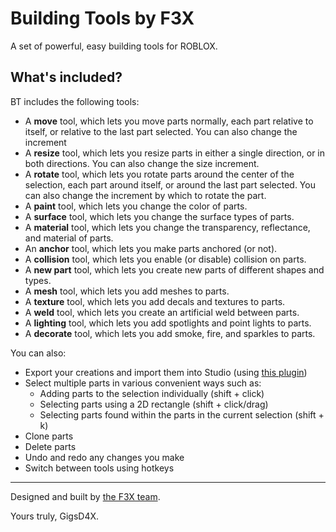 Building Tools by F3X
=========================
A set of powerful, easy building tools for ROBLOX.

## What's included?
BT includes the following tools:
  - A __move__ tool, which lets you move parts normally, each part relative to itself, or relative to the last part selected. You can also change the increment 
  -  A __resize__ tool, which lets you resize parts in either a single direction, or in both directions. You can also change the size increment.
  -  A __rotate__ tool, which lets you rotate parts around the center of the selection, each part around itself, or around the last part selected. You can also change the increment by which to rotate the part.
  -  A __paint__ tool, which lets you change the color of parts.
  -  A __surface__ tool, which lets you change the surface types of parts.
  -  A __material__ tool, which lets you change the transparency, reflectance, and material of parts.
  -  An __anchor__ tool, which lets you make parts anchored (or not).
  -  A __collision__ tool, which lets you enable (or disable) collision on parts.
  -  A __new part__ tool, which lets you create new parts of different shapes and types.
  -  A __mesh__ tool, which lets you add meshes to parts.
  -  A __texture__ tool, which lets you add decals and textures to parts.
  -  A __weld__ tool, which lets you create an artificial weld between parts.
  -  A __lighting__ tool, which lets you add spotlights and point lights to parts.
  -  A __decorate__ tool, which lets you add smoke, fire, and sparkles to parts.

You can also:
  -  Export your creations and import them into Studio (using [this plugin](http://www.roblox.com/item.aspx?id=142485815))
  -  Select multiple parts in various convenient ways such as:
       - Adding parts to the selection individually (shift + click)
       - Selecting parts using a 2D rectangle (shift + click/drag)
       - Selecting parts found within the parts in the current selection (shift + k)
  -  Clone parts
  -  Delete parts
  -  Undo and redo any changes you make
  -  Switch between tools using hotkeys

---
Designed and built by [the F3X team](http://www.roblox.com/Groups/Group.aspx?gid=831895).

Yours truly, GigsD4X.